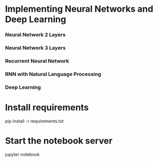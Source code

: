 # Implementing Neural Networks and Deep Learning

### Neural Network 2 Layers

### Neural Network 3 Layers

### Recurrent Neural Network

### RNN with Natural Language Processing

### Deep Learning

# Install requirements
pip install -r requirements.txt
# Start the notebook server
jupyter notebook
